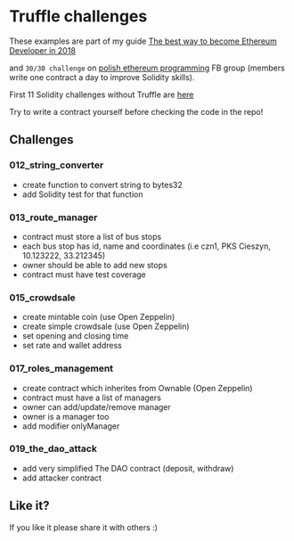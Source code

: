 # Truffle challenges

These examples are part of my guide [The best way to become Ethereum Developer in 2018](https://medium.com/@pbrudny/the-best-way-to-become-ethereum-solidity-developer-in-2018-5606e54646e6)

and `30/30 challenge` on [polish ethereum programming](https://www.facebook.com/groups/531936723867447/?ref=bookmarks) FB group (members write one contract a day to improve Solidity skills).

First 11 Solidity challenges without Truffle are [here](https://github.com/pbrudny/learning-solidity-2018)

Try to write a contract yourself before checking the code in the repo!

## Challenges

### 012_string_converter
* create function to convert string to bytes32
* add Solidity test for that function

### 013_route_manager
* contract must store a list of bus stops
* each bus stop has id, name and coordinates (i.e czn1, PKS Cieszyn, 10.123222, 33.212345)
* owner should be able to add new stops
* contract must have test coverage

### 015_crowdsale
* create mintable coin (use Open Zeppelin)
* create simple crowdsale (use Open Zeppelin)
* set opening and closing time
* set rate and wallet address 

### 017_roles_management
* create contract which inherites from Ownable (Open Zeppelin)
* contract must have a list of managers
* owner can add/update/remove manager
* owner is a manager too
* add modifier onlyManager

### 019_the_dao_attack
* add very simplified The DAO contract (deposit, withdraw)
* add attacker contract

## Like it?
If you like it please share it with others :)

